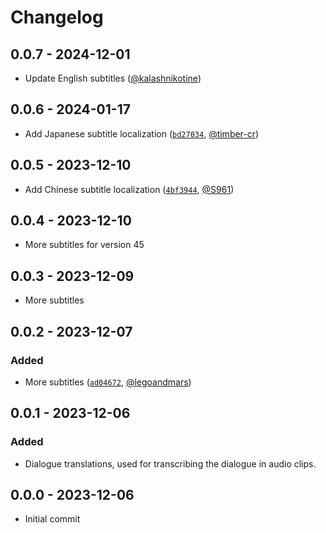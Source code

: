 # Changelog

## 0.0.7 - 2024-12-01

- Update English subtitles ([@kalashnikotine](https://github.com/kalashnikotine))

## 0.0.6 - 2024-01-17

- Add Japanese subtitle localization ([`bd27034`](https://github.com/JanGuillermo/LethalCompany/commit/bd27034d29659bb5d89af51d78b1f0b17e8cba81), [@timber-cr](https://github.com/timber-cr))

## 0.0.5 - 2023-12-10

- Add Chinese subtitle localization ([`4bf3944`](https://github.com/JanGuillermo/LethalCompany/commit/4bf39442bbcdfb3aaa416fef487bebe8fbfcb7fc), [@S961](https://github.com/S961))

## 0.0.4 - 2023-12-10

- More subtitles for version 45

## 0.0.3 - 2023-12-09

- More subtitles

## 0.0.2 - 2023-12-07

### Added

- More subtitles ([`ad04672`](https://github.com/JanGuillermo/LethalCompany/commit/ad046725b56c6d8dc386c3721ca008d46f82e7a1), [@legoandmars](https://github.com/legoandmars))

## 0.0.1 - 2023-12-06

### Added

- Dialogue translations, used for transcribing the dialogue in audio clips.

## 0.0.0 - 2023-12-06

- Initial commit